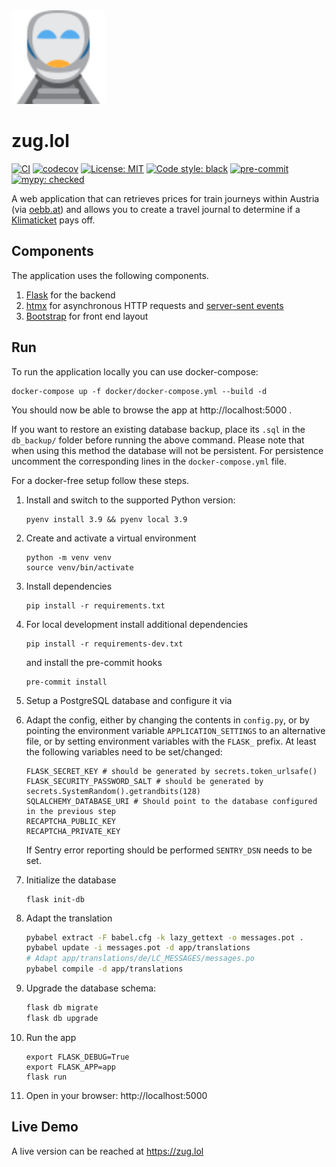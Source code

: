 <img src="assets/logo.svg" alt="mypy logo" height="150"/>

# zug.lol

[![CI](https://github.com/Dosenpfand/zug-lol/actions/workflows/ci.yml/badge.svg)](https://github.com/Dosenpfand/zug-lol/actions/workflows/ci.yml)
[![codecov](https://codecov.io/gh/Dosenpfand/zug-lol/branch/master/graph/badge.svg?token=EOOLP8JKRH)](https://codecov.io/gh/Dosenpfand/zug-lol)
[![License: MIT](https://img.shields.io/badge/License-MIT-yellow.svg)](https://opensource.org/licenses/MIT)
[![Code style: black](https://img.shields.io/badge/code%20style-black-000000.svg)](https://github.com/psf/black)
[![pre-commit](https://img.shields.io/badge/pre--commit-enabled-brightgreen?logo=pre-commit&logoColor=white)](https://github.com/pre-commit/pre-commit)
[![mypy: checked](https://img.shields.io/badge/mypy-checked-blue)](http://mypy-lang.org/)

A web application that can retrieves prices for train journeys within Austria (via [oebb.at](https://www.oebb.at))
and allows you to create a travel journal to determine if a [Klimaticket](https://www.klimaticket.at/) pays off.

## Components

The application uses the following components.

1. [Flask](https://flask.palletsprojects.com) for the backend
2. [htmx](https://htmx.org/) for asynchronous HTTP requests
   and [server-sent events](https://developer.mozilla.org/en-US/docs/Web/API/Server-sent_events)
3. [Bootstrap](https://getbootstrap.com/) for front end layout

## Run

To run the application locally you can use docker-compose:
```
docker-compose up -f docker/docker-compose.yml --build -d
```
You should now be able to browse the app at http://localhost:5000 .

If you want to restore an existing database backup, place its `.sql` in the `db_backup/` folder before running the above command.
Please note that when using this method the database will not be persistent. For persistence uncomment the corresponding lines in the `docker-compose.yml` file.

For a docker-free setup follow these steps.

1. Install and switch to the supported Python version:
   ```
   pyenv install 3.9 && pyenv local 3.9
   ```
2. Create and activate a virtual environment
    ```
    python -m venv venv
    source venv/bin/activate
    ```
3. Install dependencies
    ```
    pip install -r requirements.txt
    ```
4. For local development install additional dependencies
   ```
   pip install -r requirements-dev.txt
   ```
   and install the pre-commit hooks
   ```
   pre-commit install
   ```
5. Setup a PostgreSQL database and configure it via
6. Adapt the config, either by changing the contents in ```config.py```, or by pointing the environment
   variable ```APPLICATION_SETTINGS``` to an alternative file, or by setting environment variables with
   the `FLASK_` prefix.
   At least the following variables need to be set/changed:
   ```
   FLASK_SECRET_KEY # should be generated by secrets.token_urlsafe()
   FLASK_SECURITY_PASSWORD_SALT # should be generated by secrets.SystemRandom().getrandbits(128)
   SQLALCHEMY_DATABASE_URI # Should point to the database configured in the previous step
   RECAPTCHA_PUBLIC_KEY
   RECAPTCHA_PRIVATE_KEY
   ```
   If Sentry error reporting should be performed `SENTRY_DSN` needs to be set.

7. Initialize the database
   ```
   flask init-db
   ```
8. Adapt the translation
   ```bash
   pybabel extract -F babel.cfg -k lazy_gettext -o messages.pot .
   pybabel update -i messages.pot -d app/translations
   # Adapt app/translations/de/LC_MESSAGES/messages.po
   pybabel compile -d app/translations
   ```
9. Upgrade the database schema:
   ```bash
   flask db migrate
   flask db upgrade
   ```
10. Run the app
    ```
    export FLASK_DEBUG=True
    export FLASK_APP=app
    flask run
    ```
11. Open in your browser: http://localhost:5000

## Live Demo

A live version can be reached at https://zug.lol
